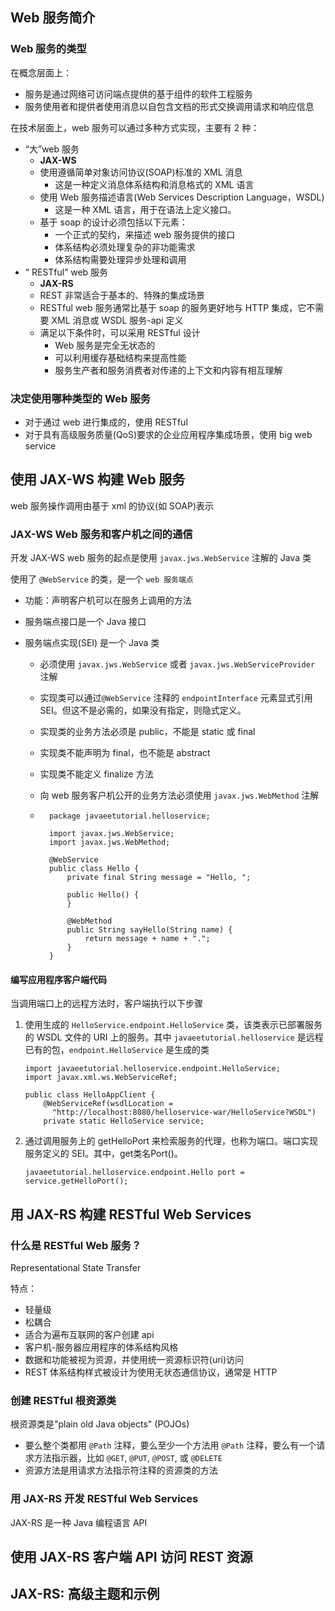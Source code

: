 ## Web 服务简介

### Web 服务的类型

在概念层面上：

* 服务是通过网络可访问端点提供的基于组件的软件工程服务
* 服务使用者和提供者使用消息以自包含文档的形式交换调用请求和响应信息

在技术层面上，web 服务可以通过多种方式实现，主要有 2 种：

* “大”web 服务
    * **JAX-WS**
    * 使用遵循简单对象访问协议(SOAP)标准的 XML 消息
        * 这是一种定义消息体系结构和消息格式的 XML 语言
    * 使用 Web 服务描述语言(Web Services Description Language，WSDL)
        * 这是一种 XML 语言，用于在语法上定义接口。
    * 基于 soap 的设计必须包括以下元素：
        * 一个正式的契约，来描述 web 服务提供的接口
        * 体系结构必须处理复杂的非功能需求
        * 体系结构需要处理异步处理和调用
* “ RESTful” web 服务
    * **JAX-RS**
    * REST 非常适合于基本的、特殊的集成场景
    * RESTful web 服务通常比基于 soap 的服务更好地与 HTTP 集成，它不需要 XML 消息或 WSDL 服务-api 定义
    * 满足以下条件时，可以采用 RESTful 设计
        * Web 服务是完全无状态的
        * 可以利用缓存基础结构来提高性能
        * 服务生产者和服务消费者对传递的上下文和内容有相互理解

### 决定使用哪种类型的 Web 服务

* 对于通过 web 进行集成的，使用 RESTful
* 对于具有高级服务质量(QoS)要求的企业应用程序集成场景，使用 big web service





## 使用 JAX-WS 构建 Web 服务

web 服务操作调用由基于 xml 的协议(如 SOAP)表示

### **JAX-WS Web 服务和客户机之间的通信**

开发 JAX-WS web 服务的起点是使用 `javax.jws.WebService` 注解的 Java 类

使用了 `@WebService` 的类，是一个 `web 服务端点`

* 功能：声明客户机可以在服务上调用的方法

* 服务端点接口是一个 Java 接口

* 服务端点实现(SEI) 是一个 Java 类

    * 必须使用 `javax.jws.WebService` 或者 `javax.jws.WebServiceProvider` 注解

    * 实现类可以通过`@WebService` 注释的 `endpointInterface` 元素显式引用 SEI。但这不是必需的，如果没有指定，则隐式定义。

    * 实现类的业务方法必须是 public，不能是 static 或 final

    * 实现类不能声明为 final，也不能是 abstract

    * 实现类不能定义 finalize 方法

    * 向 web 服务客户机公开的业务方法必须使用 `javax.jws.WebMethod` 注解

    * ```oac_no_warn
        package javaeetutorial.helloservice;
        
        import javax.jws.WebService;
        import javax.jws.WebMethod;
        
        @WebService
        public class Hello {
            private final String message = "Hello, ";
        
            public Hello() {
            }
        
            @WebMethod
            public String sayHello(String name) {
                return message + name + ".";
            }
        }
        ```

#### 编写应用程序客户端代码

当调用端口上的远程方法时，客户端执行以下步骤

1. 使用生成的 `HelloService.endpoint.HelloService` 类，该类表示已部署服务的 WSDL 文件的 URI 上的服务。其中 `javaeetutorial.helloservice` 是远程已有的包，`endpoint.HelloService` 是生成的类

    ```oac_no_warn
    import javaeetutorial.helloservice.endpoint.HelloService;
    import javax.xml.ws.WebServiceRef;
    
    public class HelloAppClient {
        @WebServiceRef(wsdlLocation =
          "http://localhost:8080/helloservice-war/HelloService?WSDL")
        private static HelloService service;
    ```

2. 通过调用服务上的 getHelloPort 来检索服务的代理，也称为端口。端口实现服务定义的 SEI。其中，get类名Port()。

    ```
    javaeetutorial.helloservice.endpoint.Hello port = service.getHelloPort();
    ```

    





## 用 JAX-RS 构建 RESTful Web Services

### 什么是 RESTful Web 服务？

Representational State Transfer

特点：

* 轻量级
* 松耦合
* 适合为遍布互联网的客户创建 api
* 客户机-服务器应用程序的体系结构风格
* 数据和功能被视为资源，并使用统一资源标识符(uri)访问
* REST 体系结构样式被设计为使用无状态通信协议，通常是 HTTP

### 创建 RESTful 根资源类

根资源类是"plain old Java objects" (POJOs)

* 要么整个类都用 `@Path` 注释，要么至少一个方法用 `@Path` 注释，要么有一个请求方法指示器，比如 `@GET`, `@PUT`, `@POST`, 或 `@DELETE`
* 资源方法是用请求方法指示符注释的资源类的方法

### 用 JAX-RS 开发 RESTful Web Services

JAX-RS 是一种 Java 编程语言 API













## 使用 JAX-RS 客户端 API 访问 REST 资源

## JAX-RS: 高级主题和示例


